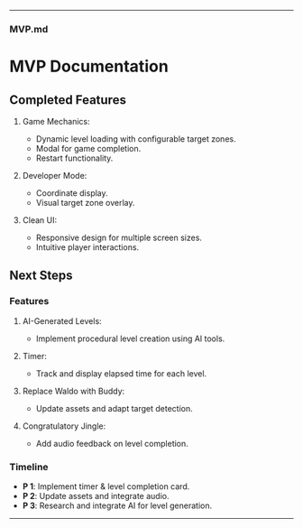 
---

### **MVP.md**


# MVP Documentation

## Completed Features
1. Game Mechanics:
   - Dynamic level loading with configurable target zones.
   - Modal for game completion.
   - Restart functionality.

2. Developer Mode:
   - Coordinate display.
   - Visual target zone overlay.

3. Clean UI:
   - Responsive design for multiple screen sizes.
   - Intuitive player interactions.

## Next Steps
### Features
1. AI-Generated Levels:
   - Implement procedural level creation using AI tools.

2. Timer:
   - Track and display elapsed time for each level.

3. Replace Waldo with Buddy:
   - Update assets and adapt target detection.

4. Congratulatory Jingle:
   - Add audio feedback on level completion.

### Timeline
- **P 1**: Implement timer & level completion card.
- **P 2**: Update assets and integrate audio.
- **P 3**: Research and integrate AI for level generation.

---